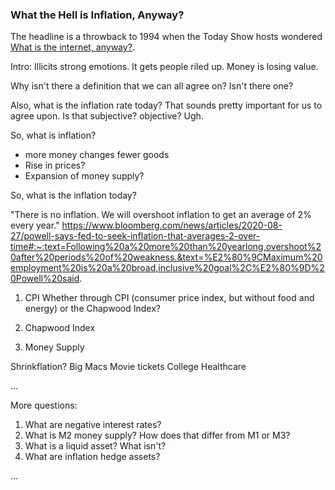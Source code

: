 ### What the Hell is Inflation, Anyway?

The headline is a throwback to 1994 when the Today Show hosts wondered [What is the internet, anyway?](https://www.youtube.com/watch?v=95-yZ-31j9A). 

Intro:
Illicits strong emotions. It gets people riled up. Money is losing value. 

Why isn't there a definition that we can all agree on? Isn't there one? 

Also, what is the inflation rate today? That sounds pretty important for us to agree upon. Is that subjective? objective? Ugh.

So, what is inflation?
- more money changes fewer goods
- Rise in prices?
- Expansion of money supply?

So, what is the inflation today?

"There is no inflation. We will overshoot inflation to get an average of 2% every year."
https://www.bloomberg.com/news/articles/2020-08-27/powell-says-fed-to-seek-inflation-that-averages-2-over-time#:~:text=Following%20a%20more%20than%20yearlong,overshoot%20after%20periods%20of%20weakness.&text=%E2%80%9CMaximum%20employment%20is%20a%20broad,inclusive%20goal%2C%E2%80%9D%20Powell%20said.

1) CPI 
 Whether through CPI (consumer price index, but without food and energy) or the Chapwood Index?

2) Chapwood Index

3) Money Supply 

Shrinkflation? Big Macs
Movie tickets
College
Healthcare 

...

More questions:
1. What are negative interest rates?
2. What is M2 money supply? How does that differ from M1 or M3?
3. What is a liquid asset? What isn't?
4. What are inflation hedge assets? 

...
